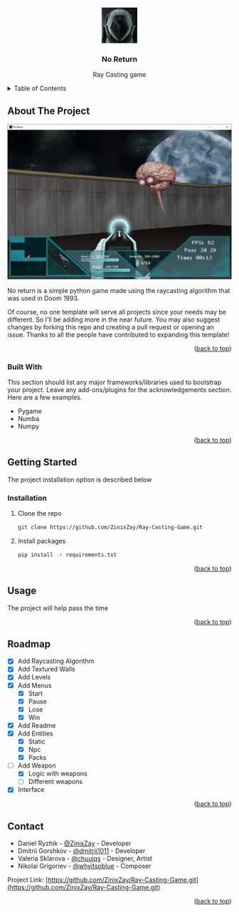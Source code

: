<a name="readme-top"></a>

<!-- PROJECT LOGO -->
<br />
<div align="center">
  <a href="https://github.com/ZinixZay/Ray-Casting-Game.git">
    <img src="assets/images/icon/icon.png" alt="Logo" width="80" height="80">
  </a>

  <h3 align="center">No Return</h3>

  <p align="center">
    Ray Casting game
    <br /></p>
</div>



<!-- TABLE OF CONTENTS -->
<details>
  <summary>Table of Contents</summary>
  <ol>
    <li>
      <a href="#about-the-project">About The Project</a>
      <ul>
        <li><a href="#built-with">Built With</a></li>
      </ul>
    </li>
    <li>
      <a href="#getting-started">Getting Started</a>
      <ul>
        <li><a href="#installation">Installation</a></li>
      </ul>
    </li>
    <li><a href="#usage">Usage</a></li>
    <li><a href="#roadmap">Roadmap</a></li>
    <li><a href="#contact">Contact</a></li>
  </ol>
</details>



<!-- ABOUT THE PROJECT -->
## About The Project

<img src="assets/images/screenshots/img.png" alt="Logo">

No return is a simple python game made using the raycasting algorithm that was used in Doom 1993. 

Of course, no one template will serve all projects since your needs may be different. So I'll be adding more in the near future. You may also suggest changes by forking this repo and creating a pull request or opening an issue. Thanks to all the people have contributed to expanding this template!


<p align="right">(<a href="#readme-top">back to top</a>)</p>



### Built With

This section should list any major frameworks/libraries used to bootstrap your project. Leave any add-ons/plugins for the acknowledgements section. Here are a few examples.

* Pygame
* Numba
* Numpy

<p align="right">(<a href="#readme-top">back to top</a>)</p>



<!-- GETTING STARTED -->
## Getting Started

The project installation option is described below

### Installation

1. Clone the repo
   ```sh
   git clone https://github.com/ZinixZay/Ray-Casting-Game.git
   ```
3. Install packages
   ```sh
   pip install -r requirements.txt
   ```

<p align="right">(<a href="#readme-top">back to top</a>)</p>



<!-- USAGE EXAMPLES -->
## Usage

The project will help pass the time

<p align="right">(<a href="#readme-top">back to top</a>)</p>



<!-- ROADMAP -->
## Roadmap

- [x] Add Raycasting Algorithm
- [x] Add Textured Walls
- [x] Add Levels
- [x] Add Menus
   - [x] Start
    - [x] Pause
    - [x] Lose
    - [x] Win
- [x] Add Readme
- [X] Add Entities
    - [x] Static
    - [x] Npc
    - [x] Packs
- [ ] Add Weapon
  - [X] Logic with weapons
  - [ ] Different weapons
- [X] Interface
 
<p align="right">(<a href="#readme-top">back to top</a>)</p>


<!-- CONTACT -->
## Contact

* Daniel Ryzhik - [@ZinixZay](https://t.me/@ZinixZay) - Developer
* Dmitrii Gorshkov - [@dmitrii1011](https://t.me/@dmitrii1011) - Developer
* Valeria Sklarova - [@chuuiqs](https://t.me/@chuuiqs) - Designer, Artist
* Nikolai Grigoriev - [@whyitsoblue](https://t.me/whyitsoblue) - Composer

Project Link: [https://github.com/ZinixZay/Ray-Casting-Game.git](https://github.com/ZinixZay/Ray-Casting-Game.git)

<p align="right">(<a href="#readme-top">back to top</a>)</p>
